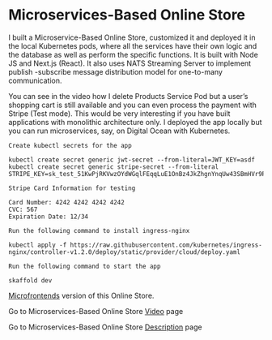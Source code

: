 # Microservices-Based Online Store

I built a Microservice-Based Online Store, customized it and deployed it in the local Kubernetes pods, where all the services have their own logic and the database as well as perform the specific functions. It is  built with Node JS and Next.js (React). It also uses NATS Streaming Server to implement publish -subscribe message distribution model for one-to-many communication.

You can see in the video how I delete Products Service Pod but a user’s shopping cart is still available and you can even process the payment with Stripe (Test mode). This would be very interesting if you have built applications with monolithic architecture only. I deployed the app locally but you can run microservices, say, on Digital Ocean with Kubernetes.

```
Create kubectl secrets for the app

kubectl create secret generic jwt-secret --from-literal=JWT_KEY=asdf
kubectl create secret generic stripe-secret --from-literal STRIPE_KEY=sk_test_51KwPjRKVwzOYdWGqlFEqqLuE1OnBz4JkZhgnYnqUw43SBmHVr9PTzhgUNalLWORbD4XDDPQegUWogW3A4ioxjpnA00On3HiaXF

Stripe Card Information for testing

Card Number: 4242 4242 4242 4242
CVC: 567
Expiration Date: 12/34

Run the following command to install ingress-nginx 

kubectl apply -f https://raw.githubusercontent.com/kubernetes/ingress-nginx/controller-v1.2.0/deploy/static/provider/cloud/deploy.yaml

Run the following command to start the app

skaffold dev

```

[Microfrontends](https://github.com/Ashot72/Microfrontends-Microservices-Based-Online-Store) version of this Online Store.

Go to Microservices-Based Online Store [Video](https://youtu.be/Mb2B3ByuvJ0) page

Go to Microservices-Based Online Store [Description](https://ashot72.github.io//Microservices-based-Online-Store/index.html) page
